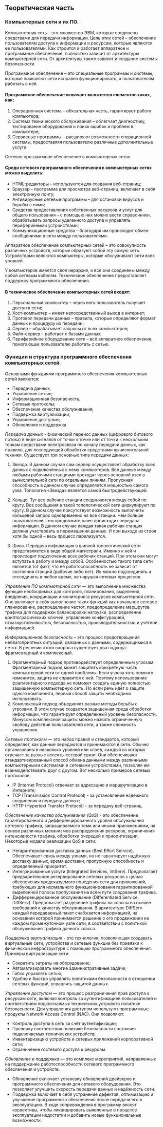 ## Теоретическая часть

### Компьютерные сети и их ПО.
Компьютерная сеть – это множество ЭВМ, которые соединены средствами для передачи информации.
Цель этих сетей – обеспечение пользователям доступа к информации и ресурсам, которые являются ее пользователями. Как строится и работает аппаратное и программное обеспечение, полностью зависит от архитектуры компьютерной сети. От архитектуры также зависит и создание системы безопасности.

Программное обеспечение – это специальные программы и системы, которые позволяют сети исправно функционировать, а пользователям работать с ней.

#### Программное обеспечение включает множество элементов таких, как:
1. Операционная система – обязательная часть, гарантирует работу компьютера;
2. Система технического обслуживания – облегчает диагностику, тестирование оборудования и поиск ошибок и проблем в компьютере;
3. Сервисные программы – расширяют возможности операционной системы, предоставляя пользователю различные дополнительные услуги.

Сетевое программное обеспечение в компьютерных сетях

#### Среди сетевого программного обеспечения в компьютерных сетях можно выделить:
- HTML-редакторы – используются для создания веб-страниц;
- Браузер – программа для просмотра веб-страниц, включает в себя электронную почту;
- Антивирусные сетевые программы – для остановки вирусов и борьбы с ними;
- Средства предоставления собственных ресурсов и услуг для общего пользования – с помощью них можно вести справочники, обрабатывать запросы удаленного доступа и управлять периферийными устройствами;
- Коммуникационные средства – благодаря им происходит обмен сообщениями в сети между пользователями.

Аппаратное обеспечение компьютерных сетей – это совокупность различных устройств, которые образуют собой эту самую сеть. Устройствами являются компьютеры, которые обслуживают сети всех уровней.

У компьютеров имеется своя иерархия, и все они соединены между собой сетевым кабелем. Техническое обеспечение предоставляет поддержку программного обеспечения.

#### В техническое обеспечение компьютерных сетей входят:
1. Персональный компьютер – через него пользователь получает доступ к сети;
2. Хост-компьютер – имеет непосредственный выход в интернет;
3. Протокол передачи данных – правила, которые определяют формат данных и процедуру их передачи;
4. Сервер – обрабатывает запросы от всех компьютеров;
5. Файл-сервер – работает с базами данных;
6. Периферийное оборудование сети – всё аппаратное обеспечение, помогающее пользователю работать с сетью.


### Функции и структура программного обеспечения компьютерных сетей. 

Основными функциями программного обеспечения компьютерных сетей являются:
- Передача данных;
- Управление сетью;
- Информационная безопасность;
- Сетевые протоколы;
- Обеспечение качества обслуживания;
- Поддержка виртуализации;
- Управление доступом;
- Обновление и поддержка.

*Передача данных* - физический перенос данных (цифрового битового потока) в виде сигналов от точки к точке или от точки к нескольким точкам средствами электросвязи по каналу передачи данных, как правило, для последующей обработки средствами вычислительной техники. Существует три основных типа передачи данных: 

1. Звезда. В данном случае сам сервер осуществляет обработку всех данных с подключённых к нему компьютеров. Все данные между любыми рабочими станциями проходят через основной узел в вычислительной сети по отдельным линиям. Пропускная способность в данном случае определяется мощностью самого узла. Топология «Звезда» является самой быстродействующей.

2. Кольцо. Тут все рабочие станции соединяются между собой по кругу. Все сообщения в такой топологической сети циркулируют по кругу. В данном случае присутствует возможность выполнить кольцевой запрос одновременно на все станции. Чем больше пользователей, тем продолжительнее происходит передача информации. В данном случае каждая такая рабочая станция должна участвовать в перемещении данных. И при выходе из строя хотя бы одной – весь процесс парализуется.

3. Шина. Передача информация в шинной топологической сети представляется в виде общей магистрали. Именно к ней и происходит подключение всех рабочих станций. При этом они могут вступать в работу и между собой. Особенностью такого типа сети является тот факт, что её работоспособность не зависит от состояния станций (рабочие либо нет). Их можно подсоединять и отсоединять в любое время, не нарушая сетевых процессов.

*Управление ПО компьютерной сети* — это выполнение множества функций необходимых для контроля, планирования, выделения, внедрения, координации и мониторинга ресурсов компьютерной сети. Оно включает в себя выполнение таких функций как начальное сетевое планирование, распределение частот, предопределение маршрутов трафика для поддержки балансировки нагрузки, распределение криптографических ключей, управление конфигурацией, отказоустойчивостью, безопасностью, производительностью и учётной информацией. 

*Информационная безопасность* – это процесс предотвращения неблагоприятных ситуаций, связанных с данными, содержащимися в сетях. В решении этого вопроса существует два подхода: фрагментарный и комплексный.

1. Фрагментарный подход противодействует определенным угрозам. Фрагментарный подход может защитить конкретную часть компьютерной сети от одной проблемы. Если угроза хоть немного изменится, защита не справится с ней. Поэтому использование фрагментарного подхода не поможет создать единую полностью защищенную компьютерную сеть. Но если речь идёт о защите одного компонента, первый способ защиты необходимо использовать.
2. Комплексный подход объединяет разные методы борьбы с угрозами. В этом случае создается защищенная среда обработки информации, что гарантирует определенный уровень безопасности. Минусом комплексной защиты можно назвать ограниченную свободу действий пользователей сети, а также сложность управления.

*Сетевые протоколы* — это набор правил и стандартов, который определяет, как данные передаются и принимаются в сети. Обычно организованы в несколько уровней или слоёв, каждый из которых отвечает за разные аспекты сетевой связи.  Они обеспечивают стандартизированный способ обмена данными между различными компьютерными системами и сетевыми устройствами, позволяя им взаимодействовать друг с другом. Вот несколько примеров сетевых протоколов:
- IP (Internet Protocol) отвечает за адресацию и маршрутизацию в Интернете;
- TCP (Transmission Control Protocol) - за установление надёжного соединения и передачу данных;
- HTTP (Hypertext Transfer Protocol) - за передачу веб-страниц.

*Обеспечение качества обслуживания (QoS)* - это обеспечение гарантированного и дифференцированного уровня обслуживания сетевого трафика, запрашиваемого теми или иными приложениями, на основе различных механизмов распределения ресурсов, ограничения интенсивности трафика, обработки очередей и приоритизации. Некоторые модели реализации QoS в сети:
- Негарантированная доставка данных (Best Effort Service). Обеспечивает связь между узлами, но не гарантирует надёжную доставку данных, время доставки, пропускную способность и определённый приоритет.
- Интегрированные услуги (Integrated Services, IntServ). Предполагает предварительное резервирование сетевых ресурсов с целью обеспечения предсказуемого поведения сети для приложений, требующих для нормального функционирования гарантированной выделенной полосы пропускания на всём пути следования трафика.
- Дифференцированное обслуживание (Differentiated Service, DiffServ). Предполагает разделение трафика на классы на основе требований к качеству обслуживания. В архитектуре DiffServ каждый передаваемый пакет снабжается информацией, на основании которой принимается решение о его продвижении на каждом промежуточном узле сети, в соответствии с политикой обслуживания трафика данного класса. 

*Поддержка виртуализации* - это технология, позволяющая создавать виртуальные сети, устройства и сетевые функции без привязки к физической инфраструктуре с помощью программного обеспечения. Примеры виртуализации сети:
- Сократить затраты на оборудование;
- Автоматизировать многие административные задачи;
- Гибко управлять сетью;
- Удобно и быстро управлять политиками безопасности в отношении сетевых функций, управлять защитой данных.

*Управление доступом* — это процесс разграничения прав доступа к ресурсам сети, включая контроль за аутентификацией пользователей и соответствием подключаемых технических устройств политике безопасности. 
Для управления доступом используют программные продукты Network Access Control (NAC). Они позволяют:
- Контроль доступа в сеть за счёт аутентификации;
- Проверку соответствия политике безопасности состояния подключаемых технических устройств;
- Инвентаризацию устройств и сетевых приложений корпоративной сети;
- Ограничение гостевого доступа к ресурсам.

*Обновление и поддержка* — это комплекс мероприятий, направленных на поддержание работоспособности сетевого программного обеспечения и устройств.
- Обновление включает установку обновлений драйверов и программного обеспечения для сетевого оборудования. Это позволяет улучшить скорость передачи данных и надёжность сети.
- Поддержка включает в себя устранение дефектов, оптимизацию и улучшение программного обеспечения после передачи его в эксплуатацию. В ходе сопровождения в программу вносят коррективы, чтобы ликвидировать выявленные в процессе эксплуатации недостатки и добавить новые функциональные возможности.
